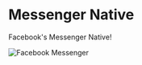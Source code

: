 # Messenger Native
Facebook's Messenger Native!

![Facebook Messenger](https://cdn.rawgit.com/imton/MessengerNative/c42c6bd4604ed1af435da1f14d977e69539e76d7/render/icon_256x256.png "Facebook Messenger Native!")
